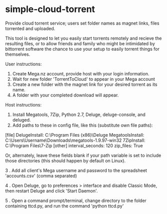 # simple-cloud-torrent
Provide cloud torrent service; users set folder names as magnet links, files torrented and uploaded.

This tool is designed to let you easily start torrents remotely and recieve the resulting files, or to allow friends and family who might be intimidated by bittorrent software the chance to use your setup to easily torrent things for themselves.

User instructions:

1. Create Mega.nz account, provide host with your login information.
2. Wait for new folder 'TorrentToCloud' to appear in your Mega account
3. Create a new folder with the magnet link for your desired torrent as its name.
4. A folder with your completed download will appear.


Host instructions:

1. Install Megatools, 7Zip, Python 2.7, Deluge, deluge-console, and deluged.
2.  Add paths to these in config file, like this (substitute own file paths):
  
[file]
DelugeInstall: C:\Program Files (x86)\Deluge
MegatoolsInstall: C:\Users\Username\Downloads\megatools-1.9.97-win32
7ZipInstall: C:\Program Files\7-Zip
[other]
interval_seconds: 120
zip_files: True

Or, alternately, leave these fields blank if your path variable is set to include those directories (this should happen by default on Linux).

3 . Add all client's Mega username and password to the spreadsheet 'accounts.csv' (comma separated)

4 . Open Deluge, go to preferences > interface and disable Classic Mode, then restart Deluge and click 'Start Daemon'.

5 . Open a command prompt/terminal, change directory to the folder containing ttcd.py, and run the command 'python ttcd.py'
